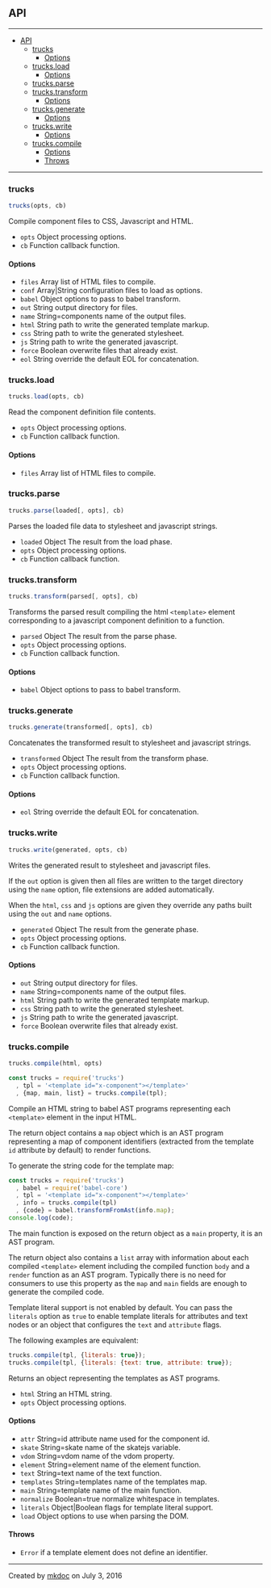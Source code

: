 ## API

---

- [API](#api)
  - [trucks](#trucks)
    - [Options](#options)
  - [trucks.load](#trucksload)
    - [Options](#options-1)
  - [trucks.parse](#trucksparse)
  - [trucks.transform](#truckstransform)
    - [Options](#options-2)
  - [trucks.generate](#trucksgenerate)
    - [Options](#options-3)
  - [trucks.write](#truckswrite)
    - [Options](#options-4)
  - [trucks.compile](#truckscompile)
    - [Options](#options-5)
    - [Throws](#throws)

---

### trucks

```javascript
trucks(opts, cb)
```

Compile component files to CSS, Javascript and HTML.

* `opts` Object processing options.
* `cb` Function callback function.

#### Options

* `files` Array list of HTML files to compile.
* `conf` Array|String configuration files to load as options.
* `babel` Object options to pass to babel transform.
* `out` String output directory for files.
* `name` String=components name of the output files.
* `html` String path to write the generated template markup.
* `css` String path to write the generated stylesheet.
* `js` String path to write the generated javascript.
* `force` Boolean overwrite files that already exist.
* `eol` String override the default EOL for concatenation.

### trucks.load

```javascript
trucks.load(opts, cb)
```

Read the component definition file contents.

* `opts` Object processing options.
* `cb` Function callback function.

#### Options

* `files` Array list of HTML files to compile.

### trucks.parse

```javascript
trucks.parse(loaded[, opts], cb)
```

Parses the loaded file data to stylesheet and javascript strings.

* `loaded` Object The result from the load phase.
* `opts` Object processing options.
* `cb` Function callback function.

### trucks.transform

```javascript
trucks.transform(parsed[, opts], cb)
```

Transforms the parsed result compiling the html `<template>` element
corresponding to a javascript component definition to a function.

* `parsed` Object The result from the parse phase.
* `opts` Object processing options.
* `cb` Function callback function.

#### Options

* `babel` Object options to pass to babel transform.

### trucks.generate

```javascript
trucks.generate(transformed[, opts], cb)
```

Concatenates the transformed result to stylesheet and javascript strings.

* `transformed` Object The result from the transform phase.
* `opts` Object processing options.
* `cb` Function callback function.

#### Options

* `eol` String override the default EOL for concatenation.

### trucks.write

```javascript
trucks.write(generated, opts, cb)
```

Writes the generated result to stylesheet and javascript files.

If the `out` option is given then all files are written to the target
directory using the `name` option, file extensions are added automatically.

When the `html`, `css` and `js` options are given they override any paths
built using the `out` and `name` options.

* `generated` Object The result from the generate phase.
* `opts` Object processing options.
* `cb` Function callback function.

#### Options

* `out` String output directory for files.
* `name` String=components name of the output files.
* `html` String path to write the generated template markup.
* `css` String path to write the generated stylesheet.
* `js` String path to write the generated javascript.
* `force` Boolean overwrite files that already exist.

### trucks.compile

```javascript
trucks.compile(html, opts)
```

```javascript
const trucks = require('trucks')
  , tpl = '<template id="x-component"></template>'
  , {map, main, list} = trucks.compile(tpl);
```

Compile an HTML string to babel AST programs representing each `<template>`
element in the input HTML.

The return object contains a `map` object which is an AST program
representing a map of component identifiers (extracted from the template
`id` attribute by default) to render functions.

To generate the string code for the template map:

```javascript
const trucks = require('trucks')
  , babel = require('babel-core')
  , tpl = '<template id="x-component"></template>'
  , info = trucks.compile(tpl)
  , {code} = babel.transformFromAst(info.map);
console.log(code);
```

The main function is exposed on the return object as a `main` property, it
is an AST program.

The return object also contains a `list` array with information about each
compiled `<template>` element including the compiled function `body` and
a `render` function as an AST program. Typically there is no need for
consumers to use this property as the `map` and `main` fields are enough
to generate the compiled code.

Template literal support is not enabled by default. You can pass the
`literals` option as `true` to enable template literals for attributes and
text nodes or an object that configures the `text` and `attribute` flags.

The following examples are equivalent:

```javascript
trucks.compile(tpl, {literals: true});
trucks.compile(tpl, {literals: {text: true, attribute: true});
```

Returns an object representing the templates as AST programs.

* `html` String an HTML string.
* `opts` Object processing options.

#### Options

* `attr` String=id attribute name used for the component id.
* `skate` String=skate name of the skatejs variable.
* `vdom` String=vdom name of the vdom property.
* `element` String=element name of the element function.
* `text` String=text name of the text function.
* `templates` String=templates name of the templates map.
* `main` String=template name of the main function.
* `normalize` Boolean=true normalize whitespace in templates.
* `literals` Object|Boolean flags for template literal support.
* `load` Object options to use when parsing the DOM.

#### Throws

* `Error` if a template element does not define an identifier.

---

Created by [mkdoc](https://github.com/mkdoc/mkdoc) on July 3, 2016


